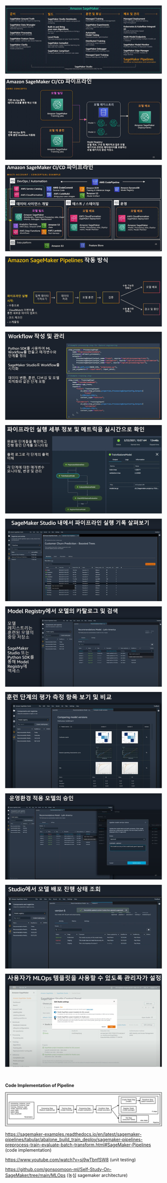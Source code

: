 ![Alt text](sagemaker_studio_total.png)

![Alt text](sagemaker_pipeline_core_concepts.png)

![Alt text](sagemaker_pipeline_2.png)

![Alt text](1.png)

![Alt text](2.png)

![Alt text](3.png)

![Alt text](4.png)

![Alt text](5.png)

![Alt text](6.png)

![Alt text](7.png)

![Alt text](8.png)

![Alt text](9.png)



<br/><br/>
**Code Implementation of Pipeline**

![Alt text](pipeline.png)

https://sagemaker-examples.readthedocs.io/en/latest/sagemaker-pipelines/tabular/abalone_build_train_deploy/sagemaker-pipelines-preprocess-train-evaluate-batch-transform.html#SageMaker-Pipelines (code implementation)

https://www.youtube.com/watch?v=sj9wTbnfSW8
(unit testing)

https://github.com/gonsoomoon-ml/Self-Study-On-SageMaker/tree/main/MLOps
(농심 sagemaker architecture)
